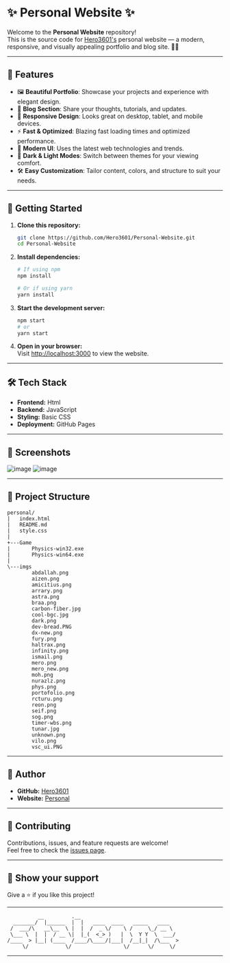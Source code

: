 <!--
    _____                 _                        _    _      _     _      
   |  __ \               | |                      | |  | |    | |   | |     
   | |__) |__  _   _  ___| |__   ___  _ __   ___  | |__| | ___| |__ | | ___ 
   |  ___/ _ \| | | |/ __| '_ \ / _ \| '_ \ / _ \ |  __  |/ _ \ '_ \| |/ _ \
   | |  | (_) | |_| | (__| | | | (_) | | | |  __/ | |  | |  __/ |_) | |  __/
   |_|   \___/ \__,_|\___|_| |_|\___/|_| |_|\___| |_|  |_|\___|_.__/|_|\___|
-->

# ✨ Personal Website ✨

Welcome to the **Personal Website** repository!  
This is the source code for [Hero3601's](https://github.com/Hero3601) personal website — a modern, responsive, and visually appealing portfolio and blog site. 🎨🌐

---

## 🌟 Features

- 🖼️ **Beautiful Portfolio**: Showcase your projects and experience with elegant design.
- 📝 **Blog Section**: Share your thoughts, tutorials, and updates.
- 📱 **Responsive Design**: Looks great on desktop, tablet, and mobile devices.
- ⚡ **Fast & Optimized**: Blazing fast loading times and optimized performance.
- 🎨 **Modern UI**: Uses the latest web technologies and trends.
- 🌙 **Dark & Light Modes**: Switch between themes for your viewing comfort.
- 🛠️ **Easy Customization**: Tailor content, colors, and structure to suit your needs.

---

## 🚀 Getting Started

1. **Clone this repository:**
    ```bash
    git clone https://github.com/Hero3601/Personal-Website.git
    cd Personal-Website
    ```

2. **Install dependencies:**
    ```bash
    # If using npm
    npm install

    # Or if using yarn
    yarn install
    ```

3. **Start the development server:**
    ```bash
    npm start
    # or
    yarn start
    ```

4. **Open in your browser:**  
   Visit [http://localhost:3000](http://localhost:3000) to view the website.

---

## 🛠️ Tech Stack

- **Frontend:** Html
- **Backend:** JavaScript
- **Styling:** Basic CSS
- **Deployment:** GitHub Pages

---

## 🌈 Screenshots

![image](https://github.com/user-attachments/assets/c590f3ec-1f93-46da-8de8-325032b9f9ae)
![image](https://github.com/user-attachments/assets/7d649286-4d21-4439-b06b-441a67a610b6)

---

## 📁 Project Structure

```plaintext
personal/                
|   index.html
|   README.md
|   style.css
|
+---Game
|       Physics-win32.exe
|       Physics-win64.exe
|
\---imgs
        abdallah.png
        aizen.png
        amicitius.png
        arrary.png
        astra.png
        braa.png
        carbon-fiber.jpg
        cool-bgc.jpg
        dark.png
        dev-bread.PNG
        dx-new.png
        fury.png
        haltrax.png
        infinity.png
        ismail.png
        mero.png
        mero_new.png
        moh.png
        nurazlz.png
        phys.png
        portofolio.png
        rcturu.png
        reon.png
        seif.png
        sog.png
        timer-wbs.png
        tunar.jpg
        unknown.png
        vilo.png
        vsc_ui.PNG      
```

---

## 👤 Author

- **GitHub:** [Hero3601](https://github.com/Hero3601)
- **Website:** [Personal](https://hero3601.github.io/Personal-Website/)

---

## 🤝 Contributing

Contributions, issues, and feature requests are welcome!  
Feel free to check the [issues page](https://github.com/Hero3601/Personal-Website/issues).

---

## 💖 Show your support

Give a ⭐️ if you like this project!

---

```ascii
          __         .__                                  
  _______/  |______  |  |   ____  ____   _____   ____     
 /  ___/\   __\__  \ |  |  /  _ \/    \ /     \_/ __ \    
 \___ \  |  |  / __ \|  |_(  <_> )   |  \  Y Y  \  ___/    
/____  > |__| (____  /____/\____/|___|  /__|_|  /\___  >   
     \/            \/                 \/      \/     \/    
```
---
